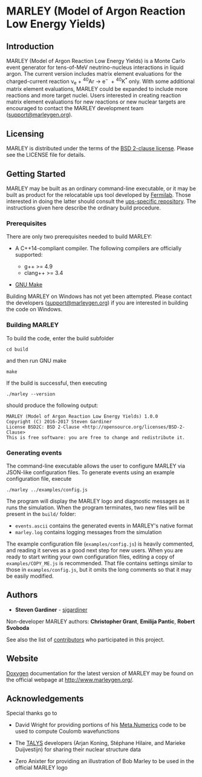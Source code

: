 # MARLEY (Model of Argon Reaction Low Energy Yields)

## Introduction

MARLEY (Model of Argon Reaction Low Energy Yields) is a Monte Carlo event
generator for tens-of-MeV neutrino-nucleus interactions in liquid argon. The
current version includes matrix element evaluations for the charged-current
reaction
&nu;<sub>e</sub>&nbsp;+&nbsp;<sup>40</sup>Ar&nbsp;&rarr;&nbsp;e<sup>&minus;
</sup>&nbsp;+&nbsp;<sup>40</sup>K<sup>*</sup> only.
With some additional matrix element evaluations, MARLEY could be expanded to
include more reactions and more target nuclei. Users interested in creating
reaction matrix element evaluations for new reactions or new nuclear targets
are encouraged to contact the MARLEY development team
(<support@marleygen.org>).

## Licensing

MARLEY is distributed under the terms of the [BSD 2-clause
license](http://opensource.org/licenses/BSD-2-Clause). Please see the LICENSE
file for details.

## Getting Started

MARLEY may be built as an ordinary command-line executable, or it may be built
as product for the relocatable ups tool developed by
[Fermilab](https://fnal.gov). Those interested in doing the latter should
consult the [ups-specific
repository](https://github.com/sjgardiner/marley-ups-build). The instructions
given here describe the ordinary build procedure.

### Prerequisites
There are only two prerequisites needed to build MARLEY:

- A C++14-compliant compiler. The following compilers are officially supported:
  * g++ >= 4.9
  * clang++ >= 3.4

- [GNU Make](https://www.gnu.org/software/make/)

Building MARLEY on Windows has not yet been attempted. Please contact the
developers (<support@marleygen.org>) if you are interested in building the code
on Windows.

### Building MARLEY

To build the code, enter the build subfolder
```
cd build
```

and then run GNU make
```
make
```

If the build is successful, then executing
```
./marley --version
```

should produce the following output:
```
MARLEY (Model of Argon Reaction Low Energy Yields) 1.0.0
Copyright (C) 2016-2017 Steven Gardiner
License BSD2C: BSD 2-Clause <http://opensource.org/licenses/BSD-2-Clause>
This is free software: you are free to change and redistribute it.
```

### Generating events

The command-line executable allows the user to configure MARLEY via
JSON-like configuration files. To generate events using an
example configuration file, execute
```
./marley ../examples/config.js
```

The program will display the MARLEY logo and diagnostic messages as
it runs the simulation. When the program terminates, two new files will
be present in the `build/` folder:
  - `events.ascii` contains the generated events in MARLEY's native format
  - `marley.log` contains logging messages from the simulation
  
The example configuration file (`examples/config.js`) is heavily commented, and
reading it serves as a good next step for new users. When you are ready to
start writing your own configuration files, editing a copy of
`examples/COPY_ME.js` is recommended. That file contains settings similar to
those in `examples/config.js`, but it omits the long comments so that
it may be easily modified.

## Authors

* **Steven Gardiner** - [sjgardiner](https://github.com/sjgardiner)

Non-developer MARLEY authors:
**Christopher Grant**, **Emilija Pantic**, **Robert Svoboda**

See also the list of
[contributors](https://github.com/sjgardiner/marley/contributors) who
participated in this project.

## Website

[Doxygen](https://www.doxygen.org) documentation for the latest version of
MARLEY may be found on the official webpage at <http://www.marleygen.org/>.

## Acknowledgements

Special thanks go to

* David Wright for providing portions of his
  [Meta.Numerics](http://www.meta-numerics.net/) code to be used to compute
  Coulomb wavefunctions

* The [TALYS](http://talys.eu) developers (Arjan Koning, Stéphane Hilaire, and
  Marieke Duijvestijn) for sharing their nuclear structure data

* Zero Anixter for providing an illustration of Bob Marley to be used in the
  official MARLEY logo
